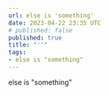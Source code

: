 ```yaml
---
url: else is 'something'
date: 2023-04-22 23:35 UTC
# published: false
published: true
title: "''"
tags:
- else is "something"
---
```


else is "something"
